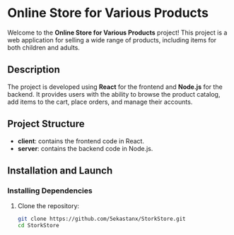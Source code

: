 # Online Store for Various Products
 
Welcome to the **Online Store for Various Products** project! This project is a web application for selling a wide range of products, including items for both children and adults.

## Description

The project is developed using **React** for the frontend and **Node.js** for the backend. It provides users with the ability to browse the product catalog, add items to the cart, place orders, and manage their accounts.

## Project Structure

- **client**: contains the frontend code in React.
- **server**: contains the backend code in Node.js.

## Installation and Launch

### Installing Dependencies

1. Clone the repository:

   ```bash
   git clone https://github.com/5ekastanx/StorkStore.git
   cd StorkStore
